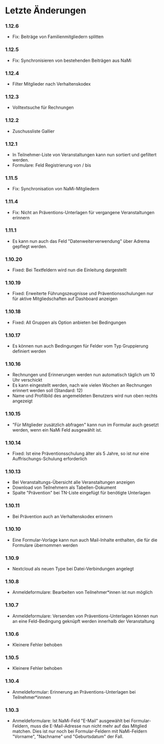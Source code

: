 # Letzte Änderungen

### 1.12.6

-   Fix: Beiträge von Familienmitgliedern splitten

### 1.12.5

-   Fix: Synchronisieren von bestehenden Beiträgen aus NaMi

### 1.12.4

-   Filter Mitglieder nach Verhaltenskodex

### 1.12.3

-   Volltextsuche für Rechnungen

### 1.12.2

-   Zuschussliste Gallier

### 1.12.1

-   In Teilnehmer-Liste von Veranstaltungen kann nun sortiert und gefiltert werden.
-   Formulare: Feld Registrierung von / bis

### 1.11.5

-   Fix: Synchronisation von NaMi-Mitgliedern

### 1.11.4

-   Fix: Nicht an Präventions-Unterlagen für vergangene Veranstaltungen erinnern

### 1.11.1

-   Es kann nun auch das Feld "Datenweiterverwendung" über Adrema gepflegt werden.

### 1.10.20

-   Fixed: Bei Textfeldern wird nun die Einleitung dargestellt

### 1.10.19

-   Fixed: Erweiterte Führungszeugnisse und Präventionsschulungen nur für aktive Mitgliedschaften auf Dashboard anzeigen

### 1.10.18

-   Fixed: All Gruppen als Option anbieten bei Bedingungen

### 1.10.17

-   Es können nun auch Bedingungen für Felder vom Typ Gruppierung definiert werden

### 1.10.16

-   Rechnungen und Erinnerungen werden nun automatisch täglich um 10 Uhr verschickt
-   Es kann eingestellt werden, nach wie vielen Wochen an Rechnungen erinnert werden soll (Standard: 12)
-   Name und Profilbild des angemeldeten Benutzers wird nun oben rechts angezeigt

### 1.10.15

-   "Für Mitglieder zusätzlich abfragen" kann nun im Formular auch gesetzt werden, wenn ein NaMi Feld ausgewählt ist.

### 1.10.14

-   Fixed: Ist eine Präventionsschulung älter als 5 Jahre, so ist nur eine Auffrischungs-Schulung erforderlich

### 1.10.13

-   Bei Veranstaltungs-Übersicht alle Veranstaltungen anzeigen
-   Download von Teilnehmern als Tabellen-Dokument
-   Spalte "Prävention" bei TN-Liste eingefügt für benötigte Unterlagen

### 1.10.11

-   Bei Prävention auch an Verhaltenskodex erinnern

### 1.10.10

-   Eine Formular-Vorlage kann nun auch Mail-Inhalte enthalten, die für die Formulare übernommen werden

### 1.10.9

-   Nextcloud als neuen Type bei Datei-Verbindungen angelegt

### 1.10.8

-   Anmeldeformulare: Bearbeiten von Teilnehmer\*innen ist nun möglich

### 1.10.7

-   Anmeldeformulare: Versenden von Präventions-Unterlagen können nun an eine Feld-Bedingung geknüpft werden innerhalb der Veranstaltung

### 1.10.6

-   Kleinere Fehler behoben

### 1.10.5

-   Kleinere Fehler behoben

### 1.10.4

-   Anmeldeformular: Erinnerung an Präventions-Unterlagen bei Teilnehmer\*innnen

### 1.10.3

-   Anmeldeformulare: Ist NaMi-Feld "E-Mail" ausgewählt bei Formular-Feldern, muss die E-Mail-Adresse nun nicht mehr auf das Mitglied matchen. Dies ist nur noch bei Formular-Feldern mit NaMi-Feldern "Vorname", "Nachname" und "Geburtsdatum" der Fall.

